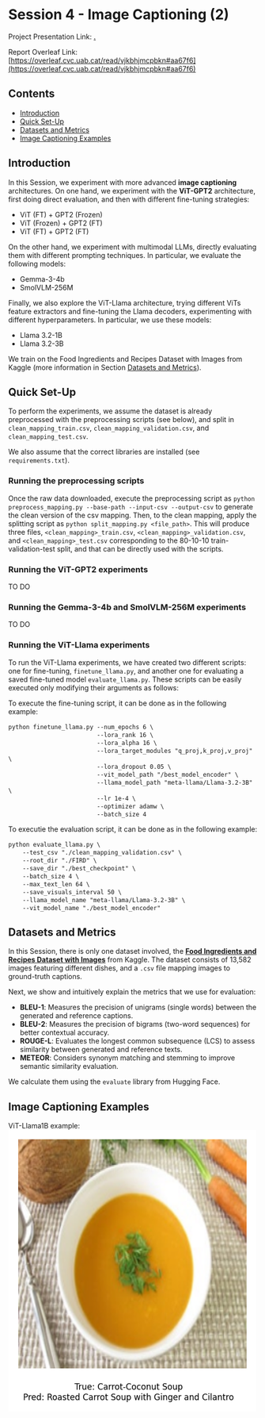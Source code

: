 # Session 4 - Image Captioning (2)

Project Presentation Link: [.](.)

Report Overleaf Link: [https://overleaf.cvc.uab.cat/read/vjkbhjmcpbkn#aa67f6](https://overleaf.cvc.uab.cat/read/vjkbhjmcpbkn#aa67f6)



## Contents
- [Introduction](#introduction)
- [Quick Set-Up](#quick-set-up)
- [Datasets and Metrics](#datasets-and-metrics)
- [Image Captioning Examples](#image-captioning-examples)



## Introduction

In this Session, we experiment with more advanced **image captioning** architectures. On one hand, we experiment with the **ViT-GPT2** architecture, first doing direct evaluation, and then with different fine-tuning strategies:
- ViT (FT) + GPT2 (Frozen)
- ViT (Frozen) + GPT2 (FT)
- ViT (FT) + GPT2 (FT)

On the other hand, we experiment with multimodal LLMs, directly evaluating them with different prompting techniques. In particular, we evaluate the following models:
- Gemma-3-4b
- SmolVLM-256M

Finally, we also explore the ViT-Llama architecture, trying different ViTs feature extractors and fine-tuning the Llama decoders, experimenting with different hyperparameters. In particular, we use these models:
- Llama 3.2-1B
- Llama 3.2-3B

We train on the Food Ingredients and Recipes Dataset with Images from Kaggle (more information in Section [Datasets and Metrics](#datasets-and-metrics)).



## Quick Set-Up

To perform the experiments, we assume the dataset is already preprocessed with the preprocessing scripts (see below), and split in `clean_mapping_train.csv`, `clean_mapping_validation.csv`, and `clean_mapping_test.csv`.

We also assume that the correct libraries are installed (see `requirements.txt`).



### Running the preprocessing scripts

Once the raw data downloaded, execute the preprocessing script as `python preprocess_mapping.py --base-path --input-csv --output-csv` to generate the clean version of the csv mapping. Then, to the clean mapping, apply the splitting script as `python split_mapping.py <file_path>`. This will produce three files, `<clean_mapping>_train.csv`, `<clean_mapping>_validation.csv`, and `<clean_mapping>_test.csv` corresponding to the 80-10-10 train-validation-test split, and that can be directly used with the scripts.

### Running the ViT-GPT2 experiments

TO DO

### Running the Gemma-3-4b and SmolVLM-256M experiments

TO DO

### Running the ViT-Llama experiments

To run the ViT-Llama experiments, we have created two different scripts: one for fine-tuning, `finetune_llama.py`, and another one for evaluating a saved fine-tuned model `evaluate_llama.py`. These scripts can be easily executed only modifying their arguments as follows:

To execute the fine-tuning script, it can be done as in the following example:
```
python finetune_llama.py --num_epochs 6 \
                         --lora_rank 16 \
                         --lora_alpha 16 \
                         --lora_target_modules "q_proj,k_proj,v_proj" \
                         --lora_dropout 0.05 \
                         --vit_model_path "/best_model_encoder" \
                         --llama_model_path "meta-llama/Llama-3.2-3B" \
                         --lr 1e-4 \
                         --optimizer adamw \
                         --batch_size 4
```

To executie the evaluation script, it can be done as in the following example:
```
python evaluate_llama.py \
    --test_csv "./clean_mapping_validation.csv" \
    --root_dir "./FIRD" \
    --save_dir "./best_checkpoint" \
    --batch_size 4 \
    --max_text_len 64 \
    --save_visuals_interval 50 \
    --llama_model_name "meta-llama/Llama-3.2-3B" \
    --vit_model_name "./best_model_encoder"
```

## Datasets and Metrics

In this Session, there is only one dataset involved, the [**Food Ingredients and Recipes Dataset with Images**](https://www.kaggle.com/datasets/pes12017000148/food-ingredients-and-recipe-dataset-with-images) from Kaggle. The dataset consists of 13,582 images featuring different dishes, and a `.csv` file mapping images to ground-truth captions.

Next, we show and intuitively explain the metrics that we use for evaluation:
- **BLEU-1**: Measures the precision of unigrams (single words) between the generated and reference captions.  
- **BLEU-2**: Measures the precision of bigrams (two-word sequences) for better contextual accuracy.  
- **ROUGE-L**: Evaluates the longest common subsequence (LCS) to assess similarity between generated and reference texts.  
- **METEOR**: Considers synonym matching and stemming to improve semantic similarity evaluation.  

We calculate them using the `evaluate` library from Hugging Face.



## Image Captioning Examples

ViT-Llama1B example:
![ViT-Llama1B_example](figures/ViT-Llama1B_example.png)
